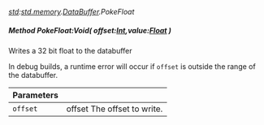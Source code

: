 _[std](../../modules/std/std-module.md):[std.memory](../../modules/std/std-memory.md).[DataBuffer](../../modules/std/std-memory-databuffer.md).PokeFloat_
##### Method PokeFloat:Void( offset:[Int](../../modules/wonkey/wonkey-types-int.md),value:[Float](../../modules/wonkey/wonkey-types-float.md) )
Writes a 32 bit float to the databuffer

In debug builds, a runtime error will occur if `offset` is outside the range of the databuffer.

| Parameters |    |
|:-----------|:---|
| `offset` | offset The offset to write. |
